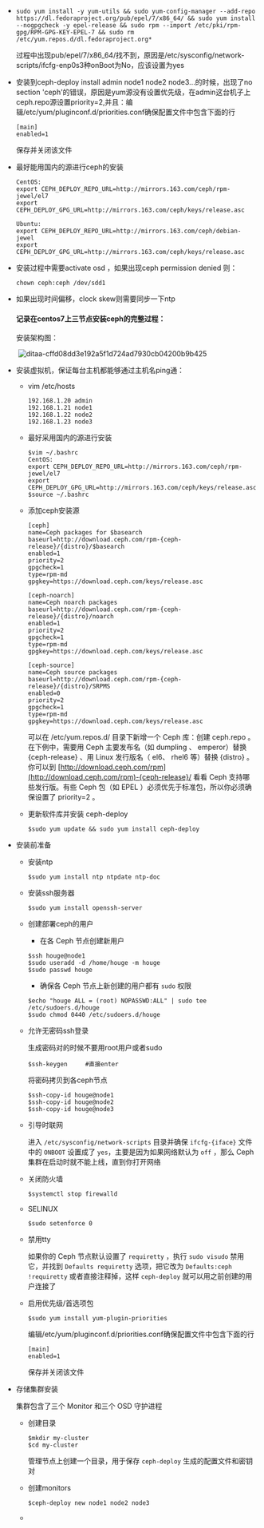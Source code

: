 - ```
  sudo yum install -y yum-utils && sudo yum-config-manager --add-repo https://dl.fedoraproject.org/pub/epel/7/x86_64/ && sudo yum install --nogpgcheck -y epel-release && sudo rpm --import /etc/pki/rpm-gpg/RPM-GPG-KEY-EPEL-7 && sudo rm /etc/yum.repos.d/dl.fedoraproject.org*
  ```

  过程中出现pub/epel/7/x86_64/找不到，原因是/etc/sysconfig/network-scripts/ifcfg-enp0s3种onBoot为No，应该设置为yes

- 安装到ceph-deploy install admin node1 node2 node3...的时候，出现了no section 'ceph'的错误，原因是yum源没有设置优先级，在admin这台机子上ceph.repo源设置priority=2,并且：编辑/etc/yum/pluginconf.d/priorities.conf确保配置文件中包含下面的行

  ```
  [main]
  enabled=1
  ```

  保存并关闭该文件

- 最好能用国内的源进行ceph的安装

  ```
  CentOS:
  export CEPH_DEPLOY_REPO_URL=http://mirrors.163.com/ceph/rpm-jewel/el7
  export CEPH_DEPLOY_GPG_URL=http://mirrors.163.com/ceph/keys/release.asc

  Ubuntu:
  export CEPH_DEPLOY_REPO_URL=http://mirrors.163.com/ceph/debian-jewel
  export CEPH_DEPLOY_GPG_URL=http://mirrors.163.com/ceph/keys/release.asc
  ```

- 安装过程中需要activate osd ，如果出现ceph permission denied 则：

  ```i
  chown ceph:ceph /dev/sdd1
  ```

- 如果出现时间偏移，clock skew则需要同步一下ntp

  #### 记录在centos7上三节点安装ceph的完整过程：

  安装架构图：

  ​	![ditaa-cffd08dd3e192a5f1d724ad7930cb04200b9b425](/Users/dengqiaoling/博客/docker/ditaa-cffd08dd3e192a5f1d724ad7930cb04200b9b425.png)

- 安装虚拟机，保证每台主机都能够通过主机名ping通：

  - vim /etc/hosts

    ```shell
    192.168.1.20 admin
    192.168.1.21 node1
    192.168.1.22 node2
    192.168.1.23 node3
    ```

  - 最好采用国内的源进行安装

    ```shell
    $vim ~/.bashrc
    CentOS:
    export CEPH_DEPLOY_REPO_URL=http://mirrors.163.com/ceph/rpm-jewel/el7
    export CEPH_DEPLOY_GPG_URL=http://mirrors.163.com/ceph/keys/release.asc
    $source ~/.bashrc 
    ```

  - 添加ceph安装源

    ```shell
    [ceph]
    name=Ceph packages for $basearch
    baseurl=http://download.ceph.com/rpm-{ceph-release}/{distro}/$basearch
    enabled=1
    priority=2
    gpgcheck=1
    type=rpm-md
    gpgkey=https://download.ceph.com/keys/release.asc

    [ceph-noarch]
    name=Ceph noarch packages
    baseurl=http://download.ceph.com/rpm-{ceph-release}/{distro}/noarch
    enabled=1
    priority=2
    gpgcheck=1
    type=rpm-md
    gpgkey=https://download.ceph.com/keys/release.asc

    [ceph-source]
    name=Ceph source packages
    baseurl=http://download.ceph.com/rpm-{ceph-release}/{distro}/SRPMS
    enabled=0
    priority=2
    gpgcheck=1
    type=rpm-md
    gpgkey=https://download.ceph.com/keys/release.asc
    ```

    可以在 /etc/yum.repos.d/ 目录下新增一个 Ceph 库：创建 ceph.repo 。在下例中，需要用 Ceph 主要发布名（如 dumpling 、 emperor）替换 {ceph-release} 、用 Linux 发行版名（ el6、 rhel6 等）替换 {distro} 。你可以到 [http://download.ceph.com/rpm](http://download.ceph.com/rpm)-{ceph-release}/ 看看 Ceph 支持哪些发行版。有些 Ceph 包（如 EPEL ）必须优先于标准包，所以你必须确保设置了 priority=2 。

  - 更新软件库并安装 ceph-deploy

    ```shell
    $sudo yum update && sudo yum install ceph-deploy
    ```

- 安装前准备

  - 安装ntp

    ```shell
    $sudo yum install ntp ntpdate ntp-doc
    ```

  - 安装ssh服务器

    ```Shell
    $sudo yum install openssh-server
    ```

  - 创建部署ceph的用户

    - 在各 Ceph 节点创建新用户

    ```Shell
    $ssh houge@node1
    $sudo useradd -d /home/houge -m houge
    $sudo passwd houge
    ```

    - 确保各 Ceph 节点上新创建的用户都有 `sudo` 权限

    ```shell
    $echo "houge ALL = (root) NOPASSWD:ALL" | sudo tee /etc/sudoers.d/houge
    $sudo chmod 0440 /etc/sudoers.d/houge
    ```

  - 允许无密码ssh登录

    生成密码对的时候不要用root用户或者sudo

    ```shell
    $ssh-keygen     #直接enter
    ```

    将密码拷贝到各ceph节点

    ```Shell
    $ssh-copy-id houge@node1
    $ssh-copy-id houge@node2
    $ssh-copy-id houge@node3
    ```

  - 引导时联网

    进入 `/etc/sysconfig/network-scripts` 目录并确保 `ifcfg-{iface}` 文件中的 `ONBOOT` 设置成了 `yes`，主要是因为如果网络默认为 `off` ，那么 Ceph 集群在启动时就不能上线，直到你打开网络

  - 关闭防火墙

    ```shell
    $systemctl stop firewalld
    ```

  - SELINUX

    ```Shell
    $sudo setenforce 0
    ```

  - 禁用tty

    如果你的 Ceph 节点默认设置了 `requiretty` ，执行 `sudo visudo` 禁用它，并找到 `Defaults requiretty` 选项，把它改为 `Defaults:ceph !requiretty` 或者直接注释掉，这样 `ceph-deploy` 就可以用之前创建的用户连接了

  - 启用优先级/首选项包

    ```shell
    $sudo yum install yum-plugin-priorities
    ```

    编辑/etc/yum/pluginconf.d/priorities.conf确保配置文件中包含下面的行

    ```shell
    [main]
    enabled=1
    ```

    保存并关闭该文件

- 存储集群安装

  集群包含了三个 Monitor 和三个 OSD 守护进程

  - 创建目录

    ```shell
    $mkdir my-cluster
    $cd my-cluster
    ```

    管理节点上创建一个目录，用于保存 `ceph-deploy` 生成的配置文件和密钥对

  - 创建monitors

    ```shell
    $ceph-deploy new node1 node2 node3 
    ```

  - ​

